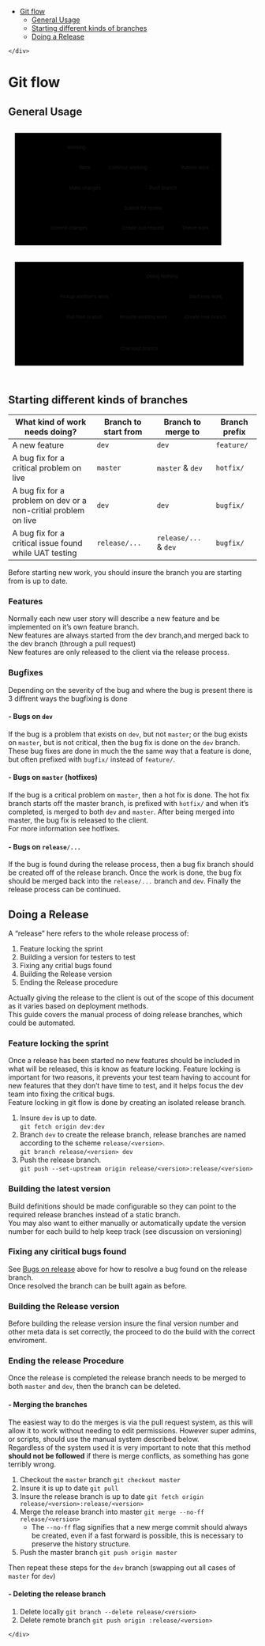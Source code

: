 <!DOCTYPE html>
<html>

<head>
  <meta charset="utf-8">
  <meta name="viewport" content="width=device-width, initial-scale=1.0">
  <title>Git</title>
  <link rel="stylesheet" href="https://stackedit.io/style.css" />
</head>

<body class="stackedit">
  <div class="stackedit__left">
    <div class="stackedit__toc">
      
<ul>
<li><a href="#git-flow">Git flow</a>
<ul>
<li><a href="#general-usage">General Usage</a></li>
<li><a href="#starting-different-kinds-of-branches">Starting different kinds of branches</a></li>
<li><a href="#doing-a-release">Doing a Release</a></li>
</ul>
</li>
</ul>

    </div>
  </div>
  <div class="stackedit__right">
    <div class="stackedit__html">
      <h1 id="git-flow">Git flow</h1>
<h2 id="general-usage">General Usage</h2>
<div class="mermaid"><svg xmlns="http://www.w3.org/2000/svg" id="mermaid-svg-kniWLydh5EpIiyV9" height="100%" viewBox="0 0 753.35546875 764" style="max-width:753.35546875px;"><g><g class="output"><g class="clusters"><g class="cluster" id="subGraph1" transform="translate(332.923828125,190)" style="opacity: 1;"><rect width="625.84765625" height="340" x="-312.923828125" y="-170"></rect><g class="label"><g transform="translate(0,0)"><foreignObject width="0" height="0"><div xmlns="http://www.w3.org/1999/xhtml" style="display: inline-block; white-space: nowrap;"></div></foreignObject></g></g><text x="0" y="-156" fill="black" stroke="none" id="mermaid-svg-kniWLydh5EpIiyV9Text" style="text-anchor: middle;"> Working</text></g><g class="cluster" id="subGraph0" transform="translate(366.677734375,567)" style="opacity: 1;"><rect width="693.35546875" height="314" x="-346.677734375" y="-157"></rect><g class="label"><g transform="translate(0,0)"><foreignObject width="0" height="0"><div xmlns="http://www.w3.org/1999/xhtml" style="display: inline-block; white-space: nowrap;"></div></foreignObject></g></g><text x="0" y="-143" fill="black" stroke="none" id="mermaid-svg-kniWLydh5EpIiyV9Text" style="text-anchor: middle;"> Not Working</text></g></g><g class="edgePaths"><g class="edgePath" style="opacity: 1;"><path class="path" d="M520.4608734631147,481L601.93359375,519L601.93359375,557" marker-end="url(#arrowhead587)" style="fill:none"></path><defs><marker id="arrowhead587" viewBox="0 0 10 10" refX="9" refY="5" markerUnits="strokeWidth" markerWidth="8" markerHeight="6" orient="auto"><path d="M 0 0 L 10 5 L 0 10 z" class="arrowheadPath" style="stroke-width: 1; stroke-dasharray: 1, 0;"></path></marker></defs></g><g class="edgePath" style="opacity: 1;"><path class="path" d="M601.93359375,603L601.93359375,628L468.65234375,659.5244841392055" marker-end="url(#arrowhead588)" style="fill:none"></path><defs><marker id="arrowhead588" viewBox="0 0 10 10" refX="9" refY="5" markerUnits="strokeWidth" markerWidth="8" markerHeight="6" orient="auto"><path d="M 0 0 L 10 5 L 0 10 z" class="arrowheadPath" style="stroke-width: 1; stroke-dasharray: 1, 0;"></path></marker></defs></g><g class="edgePath" style="opacity: 1;"><path class="path" d="M449.55500768442624,481L413.87890625,519L413.87890625,580L413.87890625,628L406.12744140625,653" marker-end="url(#arrowhead589)" style="fill:none"></path><defs><marker id="arrowhead589" viewBox="0 0 10 10" refX="9" refY="5" markerUnits="strokeWidth" markerWidth="8" markerHeight="6" orient="auto"><path d="M 0 0 L 10 5 L 0 10 z" class="arrowheadPath" style="stroke-width: 1; stroke-dasharray: 1, 0;"></path></marker></defs></g><g class="edgePath" style="opacity: 1;"><path class="path" d="M409.6640625,473.86195503130625L234.69921875,519L234.69921875,557" marker-end="url(#arrowhead590)" style="fill:none"></path><defs><marker id="arrowhead590" viewBox="0 0 10 10" refX="9" refY="5" markerUnits="strokeWidth" markerWidth="8" markerHeight="6" orient="auto"><path d="M 0 0 L 10 5 L 0 10 z" class="arrowheadPath" style="stroke-width: 1; stroke-dasharray: 1, 0;"></path></marker></defs></g><g class="edgePath" style="opacity: 1;"><path class="path" d="M234.69921875,603L234.69921875,628L329.33984375,655.6496433666191" marker-end="url(#arrowhead591)" style="fill:none"></path><defs><marker id="arrowhead591" viewBox="0 0 10 10" refX="9" refY="5" markerUnits="strokeWidth" markerWidth="8" markerHeight="6" orient="auto"><path d="M 0 0 L 10 5 L 0 10 z" class="arrowheadPath" style="stroke-width: 1; stroke-dasharray: 1, 0;"></path></marker></defs></g><g class="edgePath" style="opacity: 1;"><path class="path" d="M248.76953125,74.75506685318325L569.1015625,129L508.08158299180326,167" marker-end="url(#arrowhead592)" style="fill:none"></path><defs><marker id="arrowhead592" viewBox="0 0 10 10" refX="9" refY="5" markerUnits="strokeWidth" markerWidth="8" markerHeight="6" orient="auto"><path d="M 0 0 L 10 5 L 0 10 z" class="arrowheadPath" style="stroke-width: 1; stroke-dasharray: 1, 0;"></path></marker></defs></g><g class="edgePath" style="opacity: 1;"><path class="path" d="M431.7173411885246,167L366.5703125,129L248.76953125,83.43094949094602" marker-end="url(#arrowhead593)" style="fill:none"></path><defs><marker id="arrowhead593" viewBox="0 0 10 10" refX="9" refY="5" markerUnits="strokeWidth" markerWidth="8" markerHeight="6" orient="auto"><path d="M 0 0 L 10 5 L 0 10 z" class="arrowheadPath" style="stroke-width: 1; stroke-dasharray: 1, 0;"></path></marker></defs></g><g class="edgePath" style="opacity: 1;"><path class="path" d="M508.52491034836066,213L570.27734375,251L570.27734375,312L570.27734375,360L570.27734375,385L570.27734375,410L518.647705078125,435" marker-end="url(#arrowhead594)" style="fill:none"></path><defs><marker id="arrowhead594" viewBox="0 0 10 10" refX="9" refY="5" markerUnits="strokeWidth" markerWidth="8" markerHeight="6" orient="auto"><path d="M 0 0 L 10 5 L 0 10 z" class="arrowheadPath" style="stroke-width: 1; stroke-dasharray: 1, 0;"></path></marker></defs></g><g class="edgePath" style="opacity: 1;"><path class="path" d="M449.24276383196724,213L413.05078125,251L413.05078125,289" marker-end="url(#arrowhead595)" style="fill:none"></path><defs><marker id="arrowhead595" viewBox="0 0 10 10" refX="9" refY="5" markerUnits="strokeWidth" markerWidth="8" markerHeight="6" orient="auto"><path d="M 0 0 L 10 5 L 0 10 z" class="arrowheadPath" style="stroke-width: 1; stroke-dasharray: 1, 0;"></path></marker></defs></g><g class="edgePath" style="opacity: 1;"><path class="path" d="M413.05078125,335L413.05078125,360L413.05078125,385L413.05078125,410L443.3099772135417,435" marker-end="url(#arrowhead596)" style="fill:none"></path><defs><marker id="arrowhead596" viewBox="0 0 10 10" refX="9" refY="5" markerUnits="strokeWidth" markerWidth="8" markerHeight="6" orient="auto"><path d="M 0 0 L 10 5 L 0 10 z" class="arrowheadPath" style="stroke-width: 1; stroke-dasharray: 1, 0;"></path></marker></defs></g><g class="edgePath" style="opacity: 1;"><path class="path" d="M218.3522669057377,91L234.00390625,129L234.00390625,167" marker-end="url(#arrowhead597)" style="fill:none"></path><defs><marker id="arrowhead597" viewBox="0 0 10 10" refX="9" refY="5" markerUnits="strokeWidth" markerWidth="8" markerHeight="6" orient="auto"><path d="M 0 0 L 10 5 L 0 10 z" class="arrowheadPath" style="stroke-width: 1; stroke-dasharray: 1, 0;"></path></marker></defs></g><g class="edgePath" style="opacity: 1;"><path class="path" d="M234.00390625,213L234.00390625,251L204.4429431352459,289" marker-end="url(#arrowhead598)" style="fill:none"></path><defs><marker id="arrowhead598" viewBox="0 0 10 10" refX="9" refY="5" markerUnits="strokeWidth" markerWidth="8" markerHeight="6" orient="auto"><path d="M 0 0 L 10 5 L 0 10 z" class="arrowheadPath" style="stroke-width: 1; stroke-dasharray: 1, 0;"></path></marker></defs></g><g class="edgePath" style="opacity: 1;"><path class="path" d="M168.6586193647541,289L139.09765625,251L139.09765625,190L139.09765625,129L182.5679431352459,91" marker-end="url(#arrowhead599)" style="fill:none"></path><defs><marker id="arrowhead599" viewBox="0 0 10 10" refX="9" refY="5" markerUnits="strokeWidth" markerWidth="8" markerHeight="6" orient="auto"><path d="M 0 0 L 10 5 L 0 10 z" class="arrowheadPath" style="stroke-width: 1; stroke-dasharray: 1, 0;"></path></marker></defs></g><g class="edgePath" style="opacity: 1;"><path class="path" d="M329.33984375,665.6019534239585L77.4453125,628L77.4453125,580L77.4453125,519L77.4453125,458L77.4453125,410L77.4453125,385L77.4453125,360L77.4453125,312L77.4453125,251L77.4453125,190L77.4453125,129L168.98828125,86.51374565340149" marker-end="url(#arrowhead600)" style="fill:none"></path><defs><marker id="arrowhead600" viewBox="0 0 10 10" refX="9" refY="5" markerUnits="strokeWidth" markerWidth="8" markerHeight="6" orient="auto"><path d="M 0 0 L 10 5 L 0 10 z" class="arrowheadPath" style="stroke-width: 1; stroke-dasharray: 1, 0;"></path></marker></defs></g></g><g class="edgeLabels"><g class="edgeLabel" transform="translate(601.93359375,519)" style="opacity: 1;"><g transform="translate(-53.5546875,-13)" class="label"><foreignObject width="107.109375" height="26"><div xmlns="http://www.w3.org/1999/xhtml" style="display: inline-block; white-space: nowrap;"><span class="edgeLabel">Start new work</span></div></foreignObject></g></g><g class="edgeLabel" transform="" style="opacity: 1;"><g transform="translate(0,0)" class="label"><foreignObject width="0" height="0"><div xmlns="http://www.w3.org/1999/xhtml" style="display: inline-block; white-space: nowrap;"><span class="edgeLabel"></span></div></foreignObject></g></g><g class="edgeLabel" transform="translate(413.87890625,580)" style="opacity: 1;"><g transform="translate(-76.6328125,-13)" class="label"><foreignObject width="153.265625" height="26"><div xmlns="http://www.w3.org/1999/xhtml" style="display: inline-block; white-space: nowrap;"><span class="edgeLabel">Resume existing work</span></div></foreignObject></g></g><g class="edgeLabel" transform="translate(234.69921875,519)" style="opacity: 1;"><g transform="translate(-77.765625,-13)" class="label"><foreignObject width="155.53125" height="26"><div xmlns="http://www.w3.org/1999/xhtml" style="display: inline-block; white-space: nowrap;"><span class="edgeLabel">Pickup another's work</span></div></foreignObject></g></g><g class="edgeLabel" transform="" style="opacity: 1;"><g transform="translate(0,0)" class="label"><foreignObject width="0" height="0"><div xmlns="http://www.w3.org/1999/xhtml" style="display: inline-block; white-space: nowrap;"><span class="edgeLabel"></span></div></foreignObject></g></g><g class="edgeLabel" transform="translate(569.1015625,129)" style="opacity: 1;"><g transform="translate(-45.234375,-13)" class="label"><foreignObject width="90.46875" height="26"><div xmlns="http://www.w3.org/1999/xhtml" style="display: inline-block; white-space: nowrap;"><span class="edgeLabel">Publish work</span></div></foreignObject></g></g><g class="edgeLabel" transform="translate(366.5703125,129)" style="opacity: 1;"><g transform="translate(-62.6171875,-13)" class="label"><foreignObject width="125.234375" height="26"><div xmlns="http://www.w3.org/1999/xhtml" style="display: inline-block; white-space: nowrap;"><span class="edgeLabel">Continue working</span></div></foreignObject></g></g><g class="edgeLabel" transform="translate(570.27734375,312)" style="opacity: 1;"><g transform="translate(-42.8828125,-13)" class="label"><foreignObject width="85.765625" height="26"><div xmlns="http://www.w3.org/1999/xhtml" style="display: inline-block; white-space: nowrap;"><span class="edgeLabel">Shelve work</span></div></foreignObject></g></g><g class="edgeLabel" transform="translate(413.05078125,251)" style="opacity: 1;"><g transform="translate(-62.1875,-13)" class="label"><foreignObject width="124.375" height="26"><div xmlns="http://www.w3.org/1999/xhtml" style="display: inline-block; white-space: nowrap;"><span class="edgeLabel">Submit for review</span></div></foreignObject></g></g><g class="edgeLabel" transform="" style="opacity: 1;"><g transform="translate(0,0)" class="label"><foreignObject width="0" height="0"><div xmlns="http://www.w3.org/1999/xhtml" style="display: inline-block; white-space: nowrap;"><span class="edgeLabel"></span></div></foreignObject></g></g><g class="edgeLabel" transform="translate(234.00390625,129)" style="opacity: 1;"><g transform="translate(-19.3515625,-13)" class="label"><foreignObject width="38.703125" height="26"><div xmlns="http://www.w3.org/1999/xhtml" style="display: inline-block; white-space: nowrap;"><span class="edgeLabel">Work</span></div></foreignObject></g></g><g class="edgeLabel" transform="" style="opacity: 1;"><g transform="translate(0,0)" class="label"><foreignObject width="0" height="0"><div xmlns="http://www.w3.org/1999/xhtml" style="display: inline-block; white-space: nowrap;"><span class="edgeLabel"></span></div></foreignObject></g></g><g class="edgeLabel" transform="" style="opacity: 1;"><g transform="translate(0,0)" class="label"><foreignObject width="0" height="0"><div xmlns="http://www.w3.org/1999/xhtml" style="display: inline-block; white-space: nowrap;"><span class="edgeLabel"></span></div></foreignObject></g></g><g class="edgeLabel" transform="" style="opacity: 1;"><g transform="translate(0,0)" class="label"><foreignObject width="0" height="0"><div xmlns="http://www.w3.org/1999/xhtml" style="display: inline-block; white-space: nowrap;"><span class="edgeLabel"></span></div></foreignObject></g></g></g><g class="nodes"><g class="node" id="wrk" transform="translate(208.87890625,68)" style="opacity: 1;"><rect rx="5" ry="5" x="-39.890625" y="-23" width="79.78125" height="46"></rect><g class="label" transform="translate(0,0)"><g transform="translate(-29.890625,-13)"><foreignObject width="59.78125" height="26"><div xmlns="http://www.w3.org/1999/xhtml" style="display: inline-block; white-space: nowrap;">Working</div></foreignObject></g></g></g><g class="node" id="psh" transform="translate(471.1484375,190)" style="opacity: 1;"><rect rx="0" ry="0" x="-53.2578125" y="-23" width="106.515625" height="46"></rect><g class="label" transform="translate(0,0)"><g transform="translate(-43.2578125,-13)"><foreignObject width="86.515625" height="26"><div xmlns="http://www.w3.org/1999/xhtml" style="display: inline-block; white-space: nowrap;">Push branch</div></foreignObject></g></g></g><g class="node" id="not" transform="translate(471.1484375,458)" style="opacity: 1;"><rect rx="5" ry="5" x="-61.484375" y="-23" width="122.96875" height="46"></rect><g class="label" transform="translate(0,0)"><g transform="translate(-51.484375,-13)"><foreignObject width="102.96875" height="26"><div xmlns="http://www.w3.org/1999/xhtml" style="display: inline-block; white-space: nowrap;">Doing Nothing</div></foreignObject></g></g></g><g class="node" id="rev" transform="translate(413.05078125,312)" style="opacity: 1;"><rect rx="0" ry="0" x="-76.625" y="-23" width="153.25" height="46"></rect><g class="label" transform="translate(0,0)"><g transform="translate(-66.625,-13)"><foreignObject width="133.25" height="26"><div xmlns="http://www.w3.org/1999/xhtml" style="display: inline-block; white-space: nowrap;">Create pull request</div></foreignObject></g></g></g><g class="node" id="chg" transform="translate(234.00390625,190)" style="opacity: 1;"><rect rx="0" ry="0" x="-59.90625" y="-23" width="119.8125" height="46"></rect><g class="label" transform="translate(0,0)"><g transform="translate(-49.90625,-13)"><foreignObject width="99.8125" height="26"><div xmlns="http://www.w3.org/1999/xhtml" style="display: inline-block; white-space: nowrap;">Make changes</div></foreignObject></g></g></g><g class="node" id="cmt" transform="translate(186.55078125,312)" style="opacity: 1;"><rect rx="0" ry="0" x="-68.3046875" y="-23" width="136.609375" height="46"></rect><g class="label" transform="translate(0,0)"><g transform="translate(-58.3046875,-13)"><foreignObject width="116.609375" height="26"><div xmlns="http://www.w3.org/1999/xhtml" style="display: inline-block; white-space: nowrap;">Commit changes</div></foreignObject></g></g></g><g class="node" id="Cre" transform="translate(601.93359375,580)" style="opacity: 1;"><rect rx="0" ry="0" x="-76.421875" y="-23" width="152.84375" height="46"></rect><g class="label" transform="translate(0,0)"><g transform="translate(-66.421875,-13)"><foreignObject width="132.84375" height="26"><div xmlns="http://www.w3.org/1999/xhtml" style="display: inline-block; white-space: nowrap;">Create new branch</div></foreignObject></g></g></g><g class="node" id="chk" transform="translate(398.99609375,676)" style="opacity: 1;"><rect rx="0" ry="0" x="-69.65625" y="-23" width="139.3125" height="46"></rect><g class="label" transform="translate(0,0)"><g transform="translate(-59.65625,-13)"><foreignObject width="119.3125" height="26"><div xmlns="http://www.w3.org/1999/xhtml" style="display: inline-block; white-space: nowrap;">Checkout branch</div></foreignObject></g></g></g><g class="node" id="plo" transform="translate(234.69921875,580)" style="opacity: 1;"><rect rx="0" ry="0" x="-67.546875" y="-23" width="135.09375" height="46"></rect><g class="label" transform="translate(0,0)"><g transform="translate(-57.546875,-13)"><foreignObject width="115.09375" height="26"><div xmlns="http://www.w3.org/1999/xhtml" style="display: inline-block; white-space: nowrap;">Pull their branch</div></foreignObject></g></g></g></g></g></g></svg></div>
<h2 id="starting-different-kinds-of-branches">Starting different kinds of branches</h2>

<table>
<thead>
<tr>
<th>What kind of work needs doing?</th>
<th>Branch to start from</th>
<th>Branch to merge to</th>
<th>Branch prefix</th>
</tr>
</thead>
<tbody>
<tr>
<td>A new feature</td>
<td><code>dev</code></td>
<td><code>dev</code></td>
<td><code>feature/</code></td>
</tr>
<tr>
<td>A bug fix for a critical problem on live</td>
<td><code>master</code></td>
<td><code>master</code> &amp; <code>dev</code></td>
<td><code>hotfix/</code></td>
</tr>
<tr>
<td>A bug fix for a problem on dev or a non-critial problem on live</td>
<td><code>dev</code></td>
<td><code>dev</code></td>
<td><code>bugfix/</code></td>
</tr>
<tr>
<td>A bug fix for a critical issue found while UAT testing</td>
<td><code>release/...</code></td>
<td><code>release/...</code> &amp; <code>dev</code></td>
<td><code>bugfix/</code></td>
</tr>
</tbody>
</table><p>Before starting new work, you should insure the branch you are starting from is up to date.</p>
<h3 id="features">Features</h3>
<p>Normally each new user story will describe a new feature and be implemented on it’s own feature branch.<br>
New features are always started from the dev branch,and merged back to the dev branch (through a pull request)<br>
New features are only released to the client via the release process.</p>
<h3 id="bugfixes">Bugfixes</h3>
<p>Depending on the severity of the bug and where the bug is present there is 3 diffrent ways the bugfixing is done</p>
<h4 id="bugs-on-dev">- Bugs on <code>dev</code></h4>
<p>If the bug is a problem that exists on <code>dev</code>, but not <code>master</code>; or the bug exists on <code>master</code>, but is not critical, then the bug fix is done on the <code>dev</code> branch. These bug fixes are done in much the the same way that a feature is done, but often prefixed with <code>bugfix/</code> instead of <code>feature/</code>.</p>
<h4 id="bugs-on-master-hotfixes">- Bugs on <code>master</code> (hotfixes)</h4>
<p>If the bug is a critical problem on <code>master</code>, then a hot fix is done. The hot fix branch starts off the master branch, is prefixed with <code>hotfix/</code> and when it’s completed, is merged to both <code>dev</code> and <code>master</code>. After being merged into master, the bug fix is released to the client.<br>
For more information see hotfixes.</p>
<h4 id="bugs-on-release...">- Bugs on <code>release/...</code></h4>
<p>If the bug is found during the release process, then a bug fix branch should be created off of the release branch. Once the work is done, the bug fix should be merged back into the <code>release/...</code> branch and <code>dev</code>. Finally the release process can be continued.</p>
<h2 id="doing-a-release">Doing a Release</h2>
<p>A “release” here refers to the whole release process of:</p>
<ol>
<li>Feature locking the sprint</li>
<li>Building a version for testers to test</li>
<li>Fixing any critial bugs found</li>
<li>Building the Release version</li>
<li>Ending the Release procedure</li>
</ol>
<p>Actually giving the release to the client is out of the scope of this document as it varies based on deployment methods.<br>
This guide covers the manual process of doing release branches, which could be automated.</p>
<h3 id="feature-locking-the-sprint">Feature locking the sprint</h3>
<p>Once a release has been started no new features should be included in what will be released, this is know as feature locking. Feature locking is important for two reasons, it prevents your test team having to account for new features that they don’t have time to test, and it helps focus the dev team into fixing the critical bugs.<br>
Feature locking in git flow is done by creating an isolated release branch.</p>
<ol>
<li>Insure <code>dev</code> is up to date.<br>
<code>git fetch origin dev:dev</code></li>
<li>Branch <code>dev</code> to create the release branch, release branches are named according to the scheme <code>release/&lt;version&gt;</code>.<br>
<code>git branch release/&lt;version&gt; dev</code></li>
<li>Push the release branch.<br>
<code>git push --set-upstream origin release/&lt;version&gt;:release/&lt;version&gt;</code></li>
</ol>
<h3 id="building-the-latest-version">Building the latest version</h3>
<p>Build definitions should be made configurable so they can point to the required release branches instead of a static branch.<br>
You may also want to either manually or automatically update the version number for each build to help keep track (see discussion on versioning)</p>
<h3 id="fixing-any-ciritical-bugs-found">Fixing any ciritical bugs found</h3>
<p>See <a href="#bugs-on-release...">Bugs on release</a> above for how to resolve a bug found on the release branch.<br>
Once resolved the branch can be built again as before.</p>
<h3 id="building-the-release-version">Building the Release version</h3>
<p>Before building the release version insure the final version number and other meta data is set correctly, the proceed to do the build with the correct enviroment.</p>
<h3 id="ending-the-release-procedure">Ending the release Procedure</h3>
<p>Once the release is completed the release branch needs to be merged to both <code>master</code> and <code>dev</code>, then the branch can be deleted.</p>
<h4 id="merging-the-branches">- Merging the branches</h4>
<p>The easiest way to do the merges is via the pull request system, as this will allow it to work without needing to edit permissions. However super admins, or scripts, should use the manual system described below.<br>
Regardless of the system used it is very important to note that this method <strong>should not be followed</strong> if there is merge conflicts, as something has gone terribly wrong.</p>
<ol>
<li>Checkout the <code>master</code> branch <code>git checkout master</code></li>
<li>Insure it is up to date <code>git pull</code></li>
<li>Insure the release branch is up to date <code>git fetch origin release/&lt;version&gt;:release/&lt;version&gt;</code></li>
<li>Merge the release branch into master <code>git merge --no-ff release/&lt;version&gt;</code>
<ul>
<li>The <code>--no-ff</code> flag signifies that a new merge commit should always be created, even if a fast forward is possible, this is necessary to preserve the history structure.</li>
</ul>
</li>
<li>Push the master branch <code>git push origin master</code></li>
</ol>
<p>Then repeat these steps for the <code>dev</code> branch (swapping out all cases of <code>master</code> for <code>dev</code>)</p>
<h4 id="deleting-the-release-branch">- Deleting the release branch</h4>
<ol>
<li>Delete locally <code>git branch --delete release/&lt;version&gt;</code></li>
<li>Delete remote branch <code>git push origin :release/&lt;version&gt;</code></li>
</ol>

    </div>
  </div>
</body>

</html>
